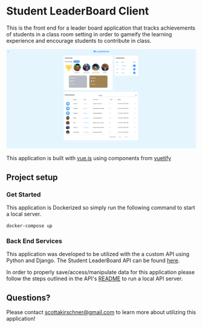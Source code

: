 # Student LeaderBoard Client
This is the front end for a leader board application that tracks achievements of students in a class room setting in order to gameify the learning experience and encourage students to contribute in class.

![app-image](images/app-image.png)

This application is built with [vue.js](https://vuejs.org/) using components from [vuetify](https://vuetifyjs.com)

## Project setup

### Get Started
This application is Dockerized so simply run the following command to start a local server.
```
docker-compose up
```

### Back End Services
This application was developed to be utilized with the a custom API using Python and Django. The Student LeaderBoard API can be found [here](https://gitlab.com/sakirschner/slb-api).

In order to properly save/access/manipulate data for this application please follow the steps outlined in the API's [README](https://gitlab.com/sakirschner/slb-api/-/blob/master/README.md) to run a local API server.

## Questions?
Please contact scottakirschner@gmail.com to learn more about utilizing this application!
